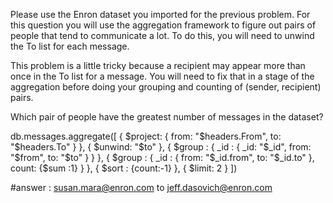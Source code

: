 Please use the Enron dataset you imported for the previous problem. For this question you will use the aggregation framework to figure out pairs of people that tend to communicate a lot. To do this, you will need to unwind the To list for each message.

This problem is a little tricky because a recipient may appear more than once in the To list for a message. You will need to fix that in a stage of the aggregation before doing your grouping and counting of (sender, recipient) pairs.

Which pair of people have the greatest number of messages in the dataset?



db.messages.aggregate([
{
 $project: {
 from: "$headers.From",
 to: "$headers.To"
}
},
{
 $unwind: "$to"
},
{
 $group : { _id : { _id: "$_id", from: "$from", to: "$to" }
}
},
{
 $group : { _id : { from: "$_id.from", to: "$_id.to" }, count: {$sum :1}
}
},
{
 $sort : {count:-1}
},
{
 $limit: 2
}
])


#answer : susan.mara@enron.com to jeff.dasovich@enron.com